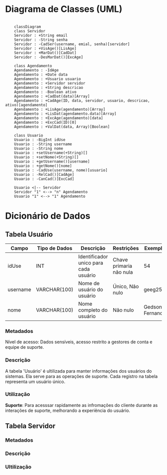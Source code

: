 # Diagrama de Classes (UML)

```mermaid

    classDiagram
    class Servidor
    Servidor : +String email
    Servidor : -String senha
    Servidor : -CadSer(username, emial, senha)[servidor]
    Servidor : +VisAge()[LisAge]
    Servidor : +MarDat()[CadDat]
    Servidor : -DesMarDat()[ExcAge]

    class Agendamento
    Agendamento : -IdAge
    Agendamento : +Date data
    Agendamento : +Usuario usuario
    Agendamento : +Servidor servidor
    Agendamento : +String descricao
    Agendamento : -Boolean ativo
    Agendamento : +CadDat(data)[Array]
    Agendamento : +CadAge(ID, data, servidor, usuario, descricao, ativo)[agendamento]
    Agendamento : +LisAge(agendamento)[Array]
    Agendamento : +LisDat(agendamento.data)[Array]
    Agendamento : +ExcAge(agendamento)[data]
    Agendamento : +ExcCad(ID)[0]
    Agendamento : +ValDat(data, Array)[Boolean]

    class Usuario
    Usuario : -BigInt idUse
    Usuario : -String username
    Usuario : -String nome
    Usuario : +setUsername(+String)[]
    Usuario : +setNome(+String)[]
    Usuario : +getUsername()[username]
    Usuario : +getNome()[nome]
    Usuario : -CadUse(username, nome)[usuario]
    Usuario : -RelCad()[CadAge]
    Usuario : -CanCad()[ExcCad]

    Usuario <|-- Servidor
    Servidor "1" <--> "n" Agendamento
    Usuario "1" <--> "1" Agendamento

```

# Dicionário de Dados

## Tabela Usuário

|Campo|Tipo de Dados|Descrição|Restrições|Exemplos|
|-|-|-|-|-|
|idUse|INT|Identificador unico para cada usuário|Chave primaria não nula|54|
|username|VARCHAR(100)|Nome de usuário do usuário|Único, Não nulo|geeg25|
|nome|VARCHAR(100)|Nome completo do usuário|Não nulo|Gedson Fernandes|

### Metadados

Nível de acesso: Dados sensíveis, acesso restrito a gestores de conta e equipe de suporte.

### Descrição 

A tabela 'Usuário' é ultilizada para manter informações dos usuários do sistemas. Ela serve para as operações de suporte. Cada registro na tabela representa um usuário único.

### Utilização

**Suporte**: Para acesssar rapidamente as infromações do cliente durante as interações de suporte, melhorando a experiência do usuário.

## Tabela Servidor



### Metadados



### Descrição



### Ultilização